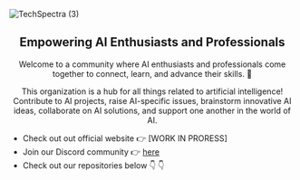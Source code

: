 
![TechSpectra (3)](https://github.com/TechSpectra/.github/assets/113163028/d78400ce-96e9-484f-8d5a-73febeaba82d)




<h2 align="center">Empowering AI Enthusiasts and Professionals</h2>
<p align="center">
</p>
<div align="center">
<p> Welcome to a community where AI enthusiasts and professionals come together to connect, learn, and advance their skills. 🤖 </p>
<p> This organization is a hub for all things related to artificial intelligence! Contribute to AI projects, raise AI-specific issues, brainstorm innovative AI ideas, collaborate on AI solutions, and support one another in the world of AI. </p>

</div>


- Check out out official website 👉 [WORK IN PRORESS]
- Join our Discord community 👉 [here](https://discord.gg/bSzXmdkRNR)
- Check out our repositories below 👇 👇
